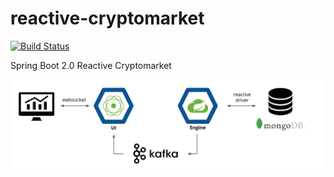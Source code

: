 # reactive-cryptomarket

[![Build Status](https://semaphoreci.com/api/v1/codependent/reactive-cryptomarket/branches/master/badge.svg)](https://semaphoreci.com/codependent/reactive-cryptomarket)

Spring Boot 2.0 Reactive Cryptomarket

![Cryptomarket](https://raw.githubusercontent.com/codependent/reactive-cryptomarket/master/cryptomarket.png)
